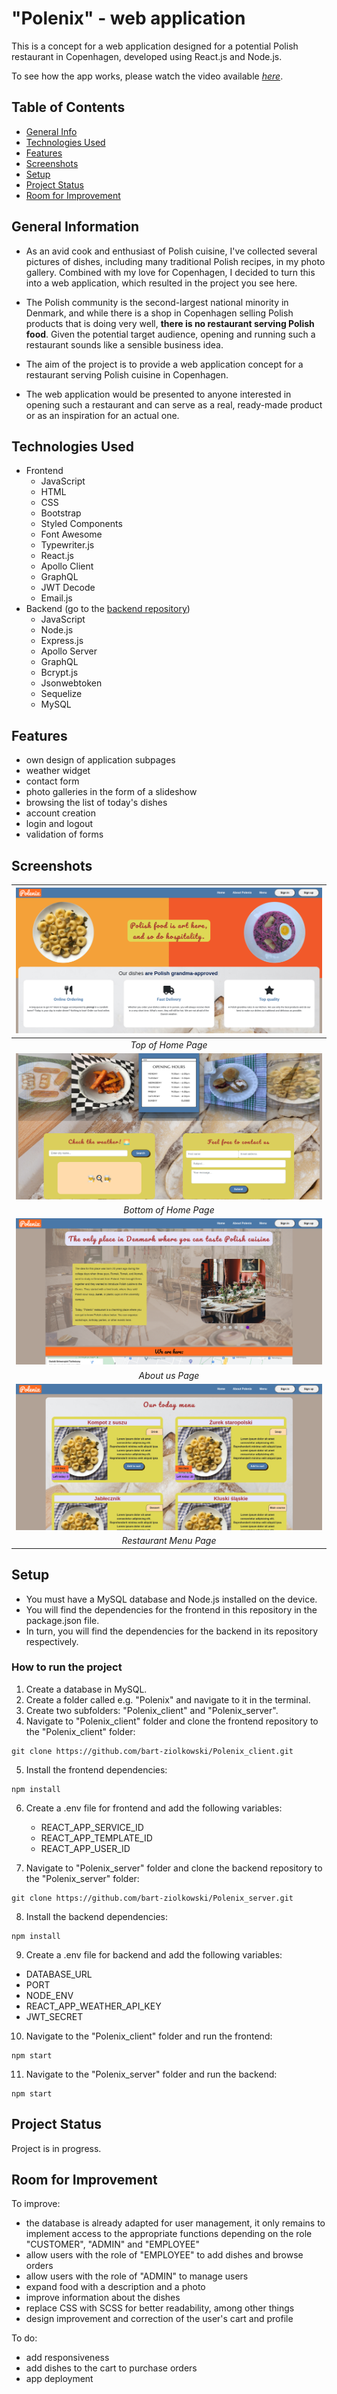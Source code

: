 # "Polenix" - web application

This is a concept for a web application designed for a potential Polish restaurant in Copenhagen, developed using React.js and Node.js.

To see how the app works, please watch the video available [_here_](https://www.example.com).

## Table of Contents

- [General Info](#general-information)
- [Technologies Used](#technologies-used)
- [Features](#features)
- [Screenshots](#screenshots)
- [Setup](#setup)
- [Project Status](#project-status)
- [Room for Improvement](#room-for-improvement)

## General Information

- As an avid cook and enthusiast of Polish cuisine, I've collected several pictures of dishes, including many traditional Polish recipes, in my photo gallery. Combined with my love for Copenhagen, I decided to turn this into a web application, which resulted in the project you see here.

- The Polish community is the second-largest national minority in Denmark, and while there is a shop in Copenhagen selling Polish products that is doing very well, **there is no restaurant serving Polish food**. Given the potential target audience, opening and running such a restaurant sounds like a sensible business idea.

- The aim of the project is to provide a web application concept for a restaurant serving Polish cuisine in Copenhagen.

- The web application would be presented to anyone interested in opening such a restaurant and can serve as a real, ready-made product or as an inspiration for an actual one.

## Technologies Used

- Frontend
  - JavaScript
  - HTML
  - CSS
  - Bootstrap
  - Styled Components
  - Font Awesome
  - Typewriter.js
  - React.js
  - Apollo Client
  - GraphQL
  - JWT Decode
  - Email.js
- Backend (go to the [backend repository](https://github.com/bart-ziolkowski/Polenix_server))
  - JavaScript
  - Node.js
  - Express.js
  - Apollo Server
  - GraphQL
  - Bcrypt.js
  - Jsonwebtoken
  - Sequelize
  - MySQL

## Features

- own design of application subpages
- weather widget
- contact form
- photo galleries in the form of a slideshow
- browsing the list of today's dishes
- account creation
- login and logout
- validation of forms

## Screenshots

|      ![Top of Home Page](./README_img/homeTopScreen.png)       |
| :------------------------------------------------------------: |
|                       _Top of Home Page_                       |
|      ![Bottom of Home Page](./README_img/homeBottom.png)       |
|                     _Bottom of Home Page_                      |
|         ![About us Page](./README_img/aboutScreen.png)         |
|                        _About us Page_                         |
| ![Restaurant Menu Page](./README_img/restaurantMenuScreen.png) |
|                     _Restaurant Menu Page_                     |

## Setup

- You must have a MySQL database and Node.js installed on the device.
- You will find the dependencies for the frontend in this repository in the package.json file.
- In turn, you will find the dependencies for the backend in its repository respectively.

### How to run the project

1. Create a database in MySQL.
2. Create a folder called e.g. "Polenix" and navigate to it in the terminal.
3. Create two subfolders: "Polenix_client" and "Polenix_server".
4. Navigate to "Polenix_client" folder and clone the frontend repository to the "Polenix_client" folder:

```
git clone https://github.com/bart-ziolkowski/Polenix_client.git
```

5. Install the frontend dependencies:

```
npm install
```

6. Create a .env file for frontend and add the following variables:

   - REACT_APP_SERVICE_ID
   - REACT_APP_TEMPLATE_ID
   - REACT_APP_USER_ID

7. Navigate to "Polenix_server" folder and clone the backend repository to the "Polenix_server" folder:

```
git clone https://github.com/bart-ziolkowski/Polenix_server.git
```

8. Install the backend dependencies:

```
npm install
```

9. Create a .env file for backend and add the following variables:

- DATABASE_URL
- PORT
- NODE_ENV
- REACT_APP_WEATHER_API_KEY
- JWT_SECRET

10. Navigate to the "Polenix_client" folder and run the frontend:

```
npm start
```

11. Navigate to the "Polenix_server" folder and run the backend:

```
npm start
```

## Project Status

Project is in progress.

## Room for Improvement

To improve:

- the database is already adapted for user management, it only remains to implement access to the appropriate functions depending on the role "CUSTOMER", "ADMIN" and "EMPLOYEE"
- allow users with the role of "EMPLOYEE" to add dishes and browse orders
- allow users with the role of "ADMIN" to manage users
- expand food with a description and a photo
- improve information about the dishes
- replace CSS with SCSS for better readability, among other things
- design improvement and correction of the user's cart and profile

To do:

- add responsiveness
- add dishes to the cart to purchase orders
- app deployment
